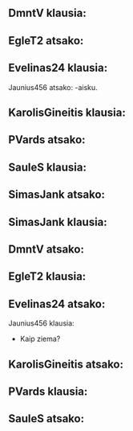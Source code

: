 
DmntV klausia:
-

EgleT2 atsako:
-

Evelinas24 klausia:
-

Jaunius456 atsako:
-aisku.

KarolisGineitis klausia:
-

PVards atsako:
-

SauleS klausia:
-

SimasJank atsako:
-

SimasJank klausia:
-

DmntV atsako:
-

EgleT2 klausia:
-

Evelinas24 atsako:
-

Jaunius456 klausia:
- Kaip ziema?

KarolisGineitis atsako:
-

PVards klausia:
-

SauleS atsako:
-
